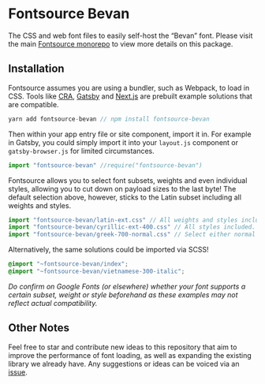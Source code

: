 # Fontsource Bevan

The CSS and web font files to easily self-host the “Bevan” font. Please visit the main [Fontsource monorepo](https://github.com/DecliningLotus/fontsource) to view more details on this package.

## Installation

Fontsource assumes you are using a bundler, such as Webpack, to load in CSS. Tools like [CRA](https://create-react-app.dev/), [Gatsby](https://www.gatsbyjs.org/) and [Next.js](https://nextjs.org/) are prebuilt example solutions that are compatible.

```javascript
yarn add fontsource-bevan // npm install fontsource-bevan
```

Then within your app entry file or site component, import it in. For example in Gatsby, you could simply import it into your `layout.js` component or `gatsby-browser.js` for limited circumstances.

```javascript
import "fontsource-bevan" //require("fontsource-bevan")
```

Fontsource allows you to select font subsets, weights and even individual styles, allowing you to cut down on payload sizes to the last byte! The default selection above, however, sticks to the Latin subset including all weights and styles.

```javascript
import "fontsource-bevan/latin-ext.css" // All weights and styles included.
import "fontsource-bevan/cyrillic-ext-400.css" // All styles included.
import "fontsource-bevan/greek-700-normal.css" // Select either normal or italic.
```

Alternatively, the same solutions could be imported via SCSS!

```scss
@import "~fontsource-bevan/index";
@import "~fontsource-bevan/vietnamese-300-italic";
```

_Do confirm on Google Fonts (or elsewhere) whether your font supports a certain subset, weight or style beforehand as these examples may not reflect actual compatibility._

## Other Notes

Feel free to star and contribute new ideas to this repository that aim to improve the performance of font loading, as well as expanding the existing library we already have. Any suggestions or ideas can be voiced via an [issue](https://github.com/DecliningLotus/fontsource/issues).

